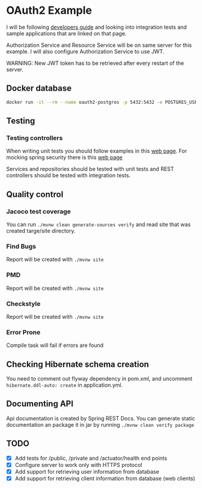 # OAuth2 Example 

I will be following [developers guide](https://projects.spring.io/spring-security-oauth/docs/oauth2.html) and looking into integration tests and sample applications that are linked on that page.

Authorization Service and Resource Service will be on same server for this example. I will also configure Authorization Service to use JWT.

WARNING: New JWT token has to be retrieved after every restart of the server. 

## Docker database
```bash
docker run -it --rm --name oauth2-postgres -p 5432:5432 -e POSTGRES_USER=oauth2 -e POSTGRES_PASSWORD=oauth2 postgres
```

## Testing

### Testing controllers

When writing unit tests you should follow examples in this [web page](https://spring.io/guides/gs/testing-web/).  For mocking spring security there is this [web page](https://docs.spring.io/spring-security/site/docs/4.0.x/reference/htmlsingle/#test)

Services and repositories should be tested with unit tests and REST controllers should be tested with integration tests. 

## Quality control

### Jacoco test coverage 

You can run `./mvnw clean generate-sources verify` and read site that was created targe/site directory.

### Find Bugs

Report will be created with `./mvnw site`

### PMD 

Report will be created with `./mvnw site`

### Checkstyle

Report will be created with `./mvnw site`

### Error Prone

Compile task will fail if errors are found

## Checking Hibernate schema creation

You need to comment out flyway dependency in pom.xml, and uncomment `hibernate.ddl-auto: create` in application.yml.  

## Documenting API
Api documentation is created by Spring REST Docs. You can generate static documentation an package it in jar by running `./mvnw clean verify package`

## TODO
- [x] Add tests for /public, /private and /actuator/health end points
- [x] Configure server to work only with HTTPS protocol
- [x] Add support for retrieving user information from database
- [x] Add support for retrieving client information from database (web clients)
